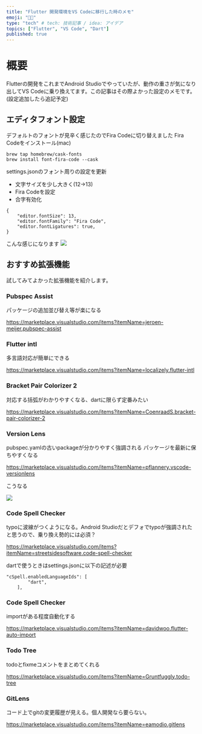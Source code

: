 ```yaml
---
title: "Flutter 開発環境をVS Codeに移行した時のメモ"
emoji: "😵‍💫"
type: "tech" # tech: 技術記事 / idea: アイデア
topics: ["Flutter", "VS Code", "Dart"]
published: true
---
```


# 概要
Flutterの開発をこれまでAndroid Studioでやっていたが、動作の重さが気になり出してVS Codeに乗り換えてます。この記事はその際よかった設定のメモです。(設定追加したら追記予定)

## エディタフォント設定
デフォルトのフォントが見辛く感じたのでFira Codeに切り替えました
Fira Codeをインストール(mac)
```
brew tap homebrew/cask-fonts
brew install font-fira-code --cask
```
settings.jsonのフォント周りの設定を更新
- 文字サイズを少し大きく(12->13)
- Fira Codeを設定
- 合字有効化
```
{
    "editor.fontSize": 13,
    "editor.fontFamily": "Fira Code",
    "editor.fontLigatures": true,
}
```
こんな感じになります
![](https://storage.googleapis.com/zenn-user-upload/a53185aea7b3-20211209.png)

## おすすめ拡張機能
試してみてよかった拡張機能を紹介します。

### Pubspec Assist
パッケージの追加並び替え等が楽になる

https://marketplace.visualstudio.com/items?itemName=jeroen-meijer.pubspec-assist

### Flutter intl
多言語対応が簡単にできる

https://marketplace.visualstudio.com/items?itemName=localizely.flutter-intl
### Bracket Pair Colorizer 2
対応する括弧がわかりやすくなる、dartに限らず定番みたい

https://marketplace.visualstudio.com/items?itemName=CoenraadS.bracket-pair-colorizer-2

### Version Lens
pubspec.yamlの古いpackageが分かりやすく強調される
パッケージを最新に保ちやすくなる

https://marketplace.visualstudio.com/items?itemName=pflannery.vscode-versionlens

こうなる

![](https://storage.googleapis.com/zenn-user-upload/c981c5536577-20211209.png)

### Code Spell Checker
typoに波線がつくようになる。Android Studioだとデフォでtypoが強調されたと思うので、乗り換え勢的には必須？

https://marketplace.visualstudio.com/items?itemName=streetsidesoftware.code-spell-checker

dartで使うときはsettings.jsonに以下の記述が必要
```
"cSpell.enabledLanguageIds": [
        "dart",
    ],
```

### Code Spell Checker
importがある程度自動化する

https://marketplace.visualstudio.com/items?itemName=davidwoo.flutter-auto-import

### Todo Tree
todoとfixmeコメントをまとめてくれる

https://marketplace.visualstudio.com/items?itemName=Gruntfuggly.todo-tree

### GitLens
コード上でgitの変更履歴が見える。個人開発なら要らない。

https://marketplace.visualstudio.com/items?itemName=eamodio.gitlens